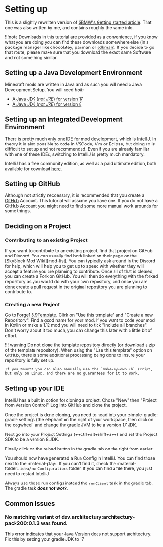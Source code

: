# Setting up

This is a slightly rewritten version of [SBMW's Getting started article](https://sbmw.ca/development/getting-started/). That one was also written by me, and contains roughly the same info.

!!!note
    Downloads in this tutorial are provided as a convenience, if you know what you are doing you can find these downloads somewhere else (in a package manager like chocolatey, pacman or [sdkman](https://sdkman.io/)). If you decide to go that route, please make sure that you download the exact same Software and not something similar.

## Setting up a Java Development Environment

Minecraft mods are written in Java and as such you will need a Java Development Setup. You will need *both*

 - [A Java JDK (*not JRE*) for version 17](https://adoptium.net/temurin/releases?version=17)
 - [A Java JDK (*not JRE*) for version 8](https://adoptium.net/temurin/releases?version=8)

## Setting up an Integrated Development Environment

There is pretty much only one IDE for mod development, which is [IntelliJ](https://www.jetbrains.com/idea/). In theory it is also possible to code in VSCode, Vim or Eclipse, but doing so is difficult to set up and not recommended. Even if you are already familiar with one of these IDEs, switching to IntelliJ is pretty much mandatory.

IntelliJ has a free community edition, as well as a paid ultimate edition, both available for download [here](https://www.jetbrains.com/idea/download/other.html).


## Setting up GitHub

Although not strictly neccessary, it is recommended that you create a [GitHub](https://github.com) Account. This tutorial will assume you have one. If you do not have a GitHub Account you might need to find some more manual work arounds for some things.

## Deciding on a Project

### Contributing to an existing Project

If you want to contribute to an existing project, find that project on GitHub and Discord. You can usually find both linked on their page on the [SkyBlock Mod Wiki][mod-list]. You can typically ask around in the Discord for help, which will help you to get up to speed with whether they will accept a feature you are planning to contribute. Once all of that is cleared, you can create a Fork on GitHub. You will then do everything with the forked repository as you would do with your own repository, and once you are done create a pull request in the original repository you are planning to contribute to.

### Creating a new Project

Go to [Forge1.8.9Template](https://github.com/nea89o/Forge1.8.9Template/). Click on "Use this template" and "Create a new Repository". Find a good name for your mod. If you want to code your mod in Kotlin or make a 1.12 mod you will need to tick "Include all branches". Don't worry about it too much, you can change this later with a little bit of effort.

!!! warning
    Do not clone the template repository directly (or download a zip of the template repository). When using the "Use this template" option on GitHub, there is some additional processing being done to insure your repository is fully set up.

    If you *must* you can also manually use the `make-my-own.sh` script, but only on Linux, and there are no guarantees for it to work.

## Setting up your IDE

IntelliJ has a built in option for cloning a project. Chose "New" then "Project from Version Control". Log into GitHub and clone the project.

Once the project is done cloning, you need to head into your :simple-gradle: gradle settings (the elephant on the right of your workspace, then click on the cogwheel) and change the gradle JVM to be a version *17* JDK.

Next go into your Project Settings (++ctrl+alt+shift+s++) and set the Project SDK to be a version 8 JDK.

Finally click on the reload button in the gradle tab on the right from earlier.

You should now have generated a Run Config in IntelliJ. You can find those next to the :material-play:. If you can't find it, check the :material-folder:`.idea/runConfigurations` folder. If you can find a file there, you just need to restart IntelliJ.

Always use these run configs instead the `runClient` task in the gradle tab. The gradle task ***does not work***.

## Common Issues

### No matching variant of dev.architectury:architectury-pack200:0.1.3 was found.

This error indicates that your Java Version does not support architectury. Fix this by setting your gradle JDK to 17





